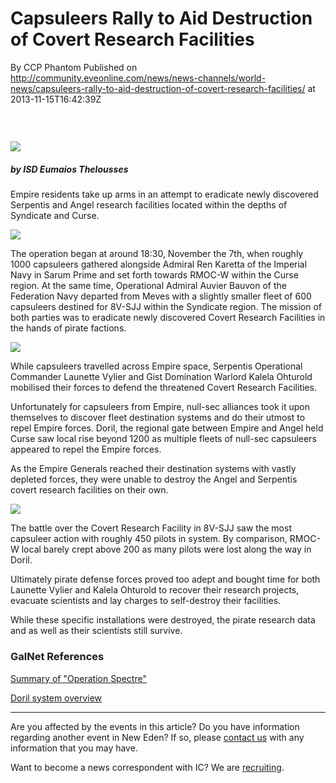 # Capsuleers Rally to Aid Destruction of Covert Research Facilities
By CCP Phantom
Published on http://community.eveonline.com/news/news-channels/world-news/capsuleers-rally-to-aid-destruction-of-covert-research-facilities/ at 2013-11-15T16:42:39Z

### &nbsp;

 ![](http://web.ccpgamescdn.com/newssystem/media/64904/1/ISD_IC.png)

##### by ISD Eumaios Thelousses

Empire residents take up arms in an attempt to eradicate newly discovered Serpentis and Angel research facilities located within the depths of Syndicate and Curse.

<!--more-->

[![](http://web.ccpgamescdn.com/newssystem/media/65390/1/SarumPrime1_small.jpg)](http://web.ccpgamescdn.com/newssystem/media/65423/1/SarumPrime1.png)

The operation began at around 18:30, November the 7th, when roughly 1000 capsuleers gathered alongside Admiral Ren Karetta of the Imperial Navy in Sarum Prime and set forth towards RMOC-W within the Curse region. At the same time, Operational Admiral Auvier Bauvon of the Federation Navy departed from Meves with a slightly smaller fleet of 600 capsuleers destined for 8V-SJJ within the Syndicate region. The mission of both parties was to eradicate newly discovered Covert Research Facilities in the hands of pirate factions.

[![](http://web.ccpgamescdn.com/newssystem/media/65390/1/Doril_small.jpg)](http://web.ccpgamescdn.com/newssystem/media/65423/1/Doril.png)

While capsuleers travelled across Empire space, Serpentis Operational Commander Launette Vylier and Gist Domination Warlord Kalela Ohturold mobilised their forces to defend the threatened Covert Research Facilities.

Unfortunately for capsuleers from Empire, null-sec alliances took it upon themselves to discover fleet destination systems and do their utmost to repel Empire forces. Doril, the regional gate between Empire and Angel held Curse saw local rise beyond 1200 as multiple fleets of null-sec capsuleers appeared to repel the Empire forces.

As the Empire Generals reached their destination systems with vastly depleted forces, they were unable to destroy the Angel and Serpentis covert research facilities on their own.

[![](http://web.ccpgamescdn.com/newssystem/media/65390/1/BraveCollective_small.jpg)](http://web.ccpgamescdn.com/newssystem/media/65423/1/BraveCollective.png)

The battle over the Covert Research Facility in 8V-SJJ saw the most capsuleer action with roughly 450 pilots in system. By comparison, RMOC-W local barely crept above 200 as many pilots were lost along the way in Doril.

Ultimately pirate defense forces proved too adept and bought time for both Launette Vylier and Kalela Ohturold to recover their research projects, evacuate scientists and lay charges to self-destroy their facilities.

While these specific installations were destroyed, the pirate research data and as well as their scientists still survive.

### GalNet References

[Summary of "Operation Spectre"](http://community.eveonline.com/news/news-channels/world-news/empires-led-capsuleer-assault-on-pirates-ends-in-failure/)

[Doril system overview](http://evemaps.dotlan.net/system/Doril)

* * *

Are you affected by the events in this article? Do you have information regarding another event in New Eden? If so, please [contact us](http://www.eveonline.com/news.asp?a=submitrp) with any information that you may have.

Want to become a news correspondent with IC? We are [recruiting](http://www.eveonline.com/isd.asp).

